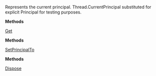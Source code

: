 Represents the current principal.
            Thread.CurrentPrincipal substituted for explicit Principal for testing purposes.

**Methods**

[Get](Bifrost.Principal.CurrentPrincipal.Get)


**Methods**

[SetPrincipalTo](Bifrost.Principal.CurrentPrincipal.SetPrincipalTo)


**Methods**

[Dispose](Bifrost.Principal.CurrentPrincipal.Dispose)
